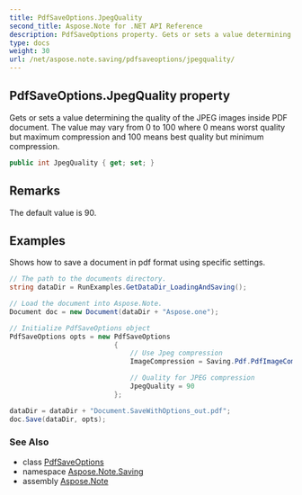 ```yaml
---
title: PdfSaveOptions.JpegQuality
second_title: Aspose.Note for .NET API Reference
description: PdfSaveOptions property. Gets or sets a value determining the quality of the JPEG images inside PDF document. The value may vary from 0 to 100 where 0 means worst quality but maximum compression and 100 means best quality but minimum compression
type: docs
weight: 30
url: /net/aspose.note.saving/pdfsaveoptions/jpegquality/
---
```

## PdfSaveOptions.JpegQuality property

Gets or sets a value determining the quality of the JPEG images inside PDF document. The value may vary from 0 to 100 where 0 means worst quality but maximum compression and 100 means best quality but minimum compression.

```csharp
public int JpegQuality { get; set; }
```

## Remarks

The default value is 90.

## Examples

Shows how to save a document in pdf format using specific settings.

```csharp
// The path to the documents directory.
string dataDir = RunExamples.GetDataDir_LoadingAndSaving();

// Load the document into Aspose.Note.
Document doc = new Document(dataDir + "Aspose.one");

// Initialize PdfSaveOptions object
PdfSaveOptions opts = new PdfSaveOptions
                          {
                              // Use Jpeg compression
                              ImageCompression = Saving.Pdf.PdfImageCompression.Jpeg,

                              // Quality for JPEG compression
                              JpegQuality = 90
                          };

dataDir = dataDir + "Document.SaveWithOptions_out.pdf";
doc.Save(dataDir, opts);
```

### See Also

* class [PdfSaveOptions](../)
* namespace [Aspose.Note.Saving](../../pdfsaveoptions/)
* assembly [Aspose.Note](../../../)


